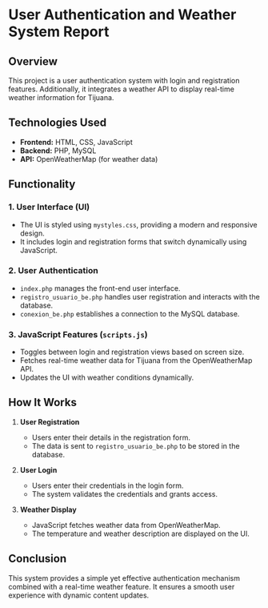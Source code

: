 # User Authentication and Weather System Report

## Overview

This project is a user authentication system with login and registration features. Additionally, it integrates a weather API to display real-time weather information for Tijuana.

## Technologies Used

- **Frontend:** HTML, CSS, JavaScript
- **Backend:** PHP, MySQL
- **API:** OpenWeatherMap (for weather data)

## Functionality

### 1. User Interface (UI)
- The UI is styled using `mystyles.css`, providing a modern and responsive design.
- It includes login and registration forms that switch dynamically using JavaScript.

### 2. User Authentication
- `index.php` manages the front-end user interface.
- `registro_usuario_be.php` handles user registration and interacts with the database.
- `conexion_be.php` establishes a connection to the MySQL database.

### 3. JavaScript Features (`scripts.js`)
- Toggles between login and registration views based on screen size.
- Fetches real-time weather data for Tijuana from the OpenWeatherMap API.
- Updates the UI with weather conditions dynamically.

## How It Works

1. **User Registration**
   - Users enter their details in the registration form.
   - The data is sent to `registro_usuario_be.php` to be stored in the database.

2. **User Login**
   - Users enter their credentials in the login form.
   - The system validates the credentials and grants access.

3. **Weather Display**
   - JavaScript fetches weather data from OpenWeatherMap.
   - The temperature and weather description are displayed on the UI.

## Conclusion

This system provides a simple yet effective authentication mechanism combined with a real-time weather feature. It ensures a smooth user experience with dynamic content updates.

